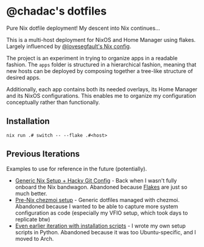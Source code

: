 # @chadac's dotfiles

Pure Nix dotfile deployment! My descent into Nix continues...

This is a multi-host deployment for NixOS and Home Manager using
flakes. Largely influenced by [@lovesegfault's Nix
config](https://github.com/lovesegfault/nix-config).

The project is an experiment in trying to organize apps in a readable
fashion. The `apps` folder is structured in a hierarchical fashion,
meaning that new hosts can be deployed by composing together a
tree-like structure of desired apps.

Additionally, each app contains both its needed overlays, its Home
Manager and its NixOS configurations. This enables me to organize my
configuration conceptually rather than functionally.

## Installation

    nix run .# switch -- --flake .#<host>

## Previous Iterations

Examples to use for reference in the future (potentially).

* [Generic Nix Setup + Hacky Git
  Config](https://github.com/chadac/dotfiles/tree/nix) - Back when I
  wasn't fully onboard the Nix bandwagon. Abandoned because
  [Flakes](https://nixos.wiki/wiki/Flakes) are just so much better.
* [Pre-Nix chezmoi
  setup](https://github.com/chadac/dotfiles/tree/main) - Generic
  dotfiles managed with chezmoi. Abandoned because I wanted to be able
  to capture more system configuration as code (especially my VFIO
  setup, which took days to replicate btw)
* [Even earlier iteration with installation
  scripts](https://github.com/chadac/dotfiles/tree/master) - I wrote
  my own setup scripts in Python. Abandoned because it was too
  Ubuntu-specific, and I moved to Arch.
